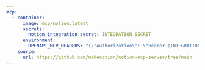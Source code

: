 ```yaml
---
mcp:
  - container:
      image: mcp/notion:latest
      secrets:
        notion.integration_secret: INTEGRATION_SECRET
      environment:
        OPENAPI_MCP_HEADERS: "{\"Authorization\": \"Bearer $INTEGRATION_SECERET\", \"Notion-Version\": \"2022-06-28\"}"
    source:
      url: https://github.com/makenotion/notion-mcp-server/tree/main
---
```

